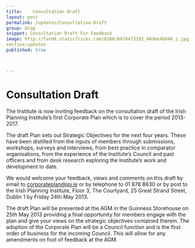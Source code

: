 ```yaml
---
title:    Consultation Draft
layout: post
permalink: /updates/Consultation-Draft
group: blog
snippet: Consultation Draft For Feedback
image: http://farm9.staticflickr.com/8160/6976473292_08dee4b040_z.jpg
section:updates
published: true



---
```


# Consultation Draft 

The Institute is now inviting feedback on the consultation draft of the Irish Planning Institute’s first Corporate Plan which is to cover the period 2013-2017. 
 
The draft Plan sets out Strategic Objectives for the next four years. These have been distilled from the inputs of members through submissions, workshops, surveys and interviews, from best practice in comparator organisations, from the experience of the Institute’s Council and past officers and from desk research exploring the Institute’s work and development to date.

We would welcome your feedback, views and comments on this draft by email to corporateplan@ipi.ie or by telephone to 01 878 8630 or by post to the Irish Planning Institute, Floor 3, The Courtyard, 25 Great Strand Street, Dublin 1 by Friday 24th May 2013.
 
The draft Plan will be presented at the AGM in the Guinness Storehouse on  25th May 2013 providing a final opportunity for members engage with the plan and give your views on the strategic objectives contained therein. The adoption of the Corporate Plan will be a Council function and is the first order of business for the incoming Council. This will allow for any amendments on foot of feedback at the AGM.